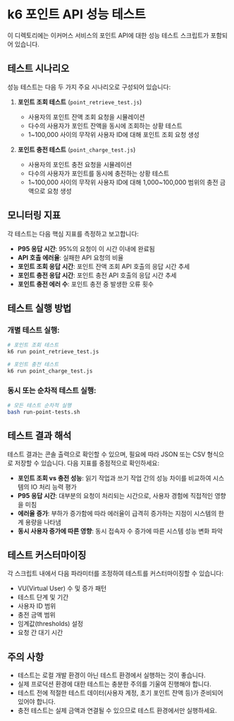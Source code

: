 # k6 포인트 API 성능 테스트

이 디렉토리에는 이커머스 서비스의 포인트 API에 대한 성능 테스트 스크립트가 포함되어 있습니다.

## 테스트 시나리오

성능 테스트는 다음 두 가지 주요 시나리오로 구성되어 있습니다:

1. **포인트 조회 테스트** (`point_retrieve_test.js`)
   - 사용자의 포인트 잔액 조회 요청을 시뮬레이션
   - 다수의 사용자가 포인트 잔액을 동시에 조회하는 상황 테스트
   - 1~100,000 사이의 무작위 사용자 ID에 대해 포인트 조회 요청 생성

2. **포인트 충전 테스트** (`point_charge_test.js`)
   - 사용자의 포인트 충전 요청을 시뮬레이션
   - 다수의 사용자가 포인트를 동시에 충전하는 상황 테스트
   - 1~100,000 사이의 무작위 사용자 ID에 대해 1,000~100,000 범위의 충전 금액으로 요청 생성

## 모니터링 지표

각 테스트는 다음 핵심 지표를 측정하고 보고합니다:

- **P95 응답 시간**: 95%의 요청이 이 시간 이내에 완료됨
- **API 호출 에러율**: 실패한 API 요청의 비율
- **포인트 조회 응답 시간**: 포인트 잔액 조회 API 호출의 응답 시간 추세
- **포인트 충전 응답 시간**: 포인트 충전 API 호출의 응답 시간 추세
- **포인트 충전 에러 수**: 포인트 충전 중 발생한 오류 횟수

## 테스트 실행 방법

### 개별 테스트 실행:

```bash
# 포인트 조회 테스트
k6 run point_retrieve_test.js

# 포인트 충전 테스트
k6 run point_charge_test.js
```

### 동시 또는 순차적 테스트 실행:

```bash
# 모든 테스트 순차적 실행
bash run-point-tests.sh
```

## 테스트 결과 해석

테스트 결과는 콘솔 출력으로 확인할 수 있으며, 필요에 따라 JSON 또는 CSV 형식으로 저장할 수 있습니다. 다음 지표를 중점적으로 확인하세요:

- **포인트 조회 vs 충전 성능**: 읽기 작업과 쓰기 작업 간의 성능 차이를 비교하여 시스템의 IO 처리 능력 평가
- **P95 응답 시간**: 대부분의 요청이 처리되는 시간으로, 사용자 경험에 직접적인 영향을 미침
- **에러율 증가**: 부하가 증가함에 따라 에러율이 급격히 증가하는 지점이 시스템의 한계 용량을 나타냄
- **동시 사용자 증가에 따른 영향**: 동시 접속자 수 증가에 따른 시스템 성능 변화 파악

## 테스트 커스터마이징

각 스크립트 내에서 다음 파라미터를 조정하여 테스트를 커스터마이징할 수 있습니다:

- VU(Virtual User) 수 및 증가 패턴
- 테스트 단계 및 기간
- 사용자 ID 범위
- 충전 금액 범위
- 임계값(thresholds) 설정
- 요청 간 대기 시간

## 주의 사항

- 테스트는 로컬 개발 환경이 아닌 테스트 환경에서 실행하는 것이 좋습니다.
- 실제 프로덕션 환경에 대한 테스트는 충분한 주의를 기울여 진행해야 합니다.
- 테스트 전에 적절한 테스트 데이터(사용자 계정, 초기 포인트 잔액 등)가 준비되어 있어야 합니다.
- 충전 테스트는 실제 금액과 연결될 수 있으므로 테스트 환경에서만 실행하세요.

